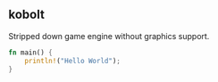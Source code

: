 ## kobolt
Stripped down game engine without graphics support.

```rust
fn main() {
    println!("Hello World");
}
```
